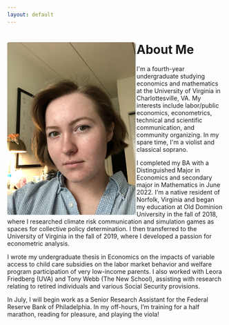 ```yaml
---
layout: default
---
```


<div class="home">

<p><img src="face.png" alt="madison" style="float:left;width:300px;height:400px;">

<h1>About Me</h1>

<p>I'm a fourth-year undergraduate studying economics and mathematics at the University of Virginia in Charlottesville, VA. My interests include labor/public economics, econometrics, technical and scientific communication, and community organizing. In my spare time, I'm a violist and classical soprano.</p>
<p>
I completed my BA with a Distinguished Major in Economics and secondary major in Mathematics in June 2022. I'm a native resident of Norfolk, Virginia and began my education at Old Dominion University in the fall of 2018, where I researched climate risk communication and simulation games as spaces for collective policy determination. I then transferred to the University of Virginia in the fall of 2019, where I developed a passion for econometric analysis.
</p>
<p>
I wrote my undergraduate thesis in Economics on the impacts of variable access to child care subsidies on the labor market behavior and welfare program participation of very low-income parents. I also worked with Leora Friedberg (UVA) and Tony Webb (The New School), assisting with research relating to retired individuals and various Social Security provisions. 
</p>

<p>In July, I will begin work as a Senior Research Assistant for the Federal Reserve Bank of Philadelphia.
In my off-hours, I’m training for a half marathon, reading for pleasure, and playing the viola! </p>
</div>
